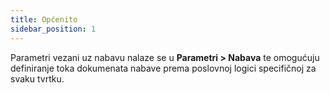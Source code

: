 ```yaml
---
title: Općenito
sidebar_position: 1
---
```


Parametri vezani uz nabavu nalaze se u **Parametri > Nabava** te omogućuju definiranje toka dokumenata nabave prema poslovnoj logici specifičnoj za svaku tvrtku.
